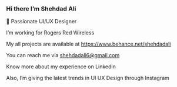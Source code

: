 ### Hi there I’m Shehdad Ali
👋
Passionate UI/UX Designer

I’m working for Rogers Red Wireless

My all projects are available at https://www.behance.net/shehdadali

You can reach me via shehdadali6@gmail.com

Know more about my experience on Linkedin

Also, I’m giving the latest trends in UI UX Design through Instagram
